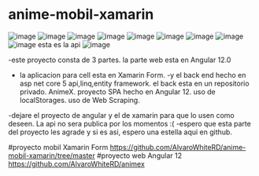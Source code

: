 # anime-mobil-xamarin
![image](https://user-images.githubusercontent.com/69123582/124336191-0c57db00-db6b-11eb-8123-a8ad5410fb2f.png)
![image](https://user-images.githubusercontent.com/69123582/124336376-d0714580-db6b-11eb-8442-050966f8374d.png)
![image](https://user-images.githubusercontent.com/69123582/124336393-e67f0600-db6b-11eb-8813-5f201010e36b.png)
![image](https://user-images.githubusercontent.com/69123582/124336476-27771a80-db6c-11eb-9474-4aa9356ac4d4.png)
![image](https://user-images.githubusercontent.com/69123582/124336547-6efda680-db6c-11eb-98b7-90b8098b1e90.png)
![image](https://user-images.githubusercontent.com/69123582/124336568-7fae1c80-db6c-11eb-8434-a5eb831c5bb7.png)
![image](https://user-images.githubusercontent.com/69123582/124336744-301c2080-db6d-11eb-82f6-3bb281d5922b.png)
![image](https://user-images.githubusercontent.com/69123582/124336760-45914a80-db6d-11eb-90b0-3f59292cfc43.png)
![image](https://user-images.githubusercontent.com/69123582/124336781-63f74600-db6d-11eb-9e9b-dfff3425d503.png)
esta es la api
![image](https://user-images.githubusercontent.com/69123582/124336804-84270500-db6d-11eb-996a-68abf60e93fe.png)



-este proyecto consta de 3 partes. la parte web esta en Angular 12.0 
- la aplicacion para cell esta en Xamarin Form.
-y el back end hecho en asp net core 5 api,linq,entity framework. el back esta en un repositorio privado.
AnimeX. proyecto SPA hecho en Angular 12. uso de localStorages. uso de Web Scraping.

-dejare el proyecto de angular y el de xamarin para que lo usen como deseen. La api no sera publica por los momentos :(
-espero que esta parte del proyecto les agrade y si es asi, espero una estella aqui en github.

#proyecto mobil Xamarin Form
https://github.com/AlvaroWhiteRD/anime-mobil-xamarin/tree/master
#proyecto web Angular 12
https://github.com/AlvaroWhiteRD/animex
